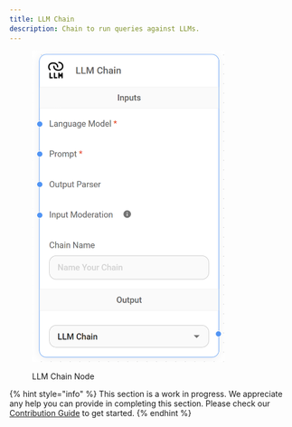 ```yaml
---
title: LLM Chain
description: Chain to run queries against LLMs.
---
```



<figure><img src="/assets/image (31).png" alt="" width="341"><figcaption><p>LLM Chain Node</p></figcaption></figure>

{% hint style="info" %}
This section is a work in progress. We appreciate any help you can provide in completing this section. Please check our [Contribution Guide](broken-reference) to get started.
{% endhint %}
